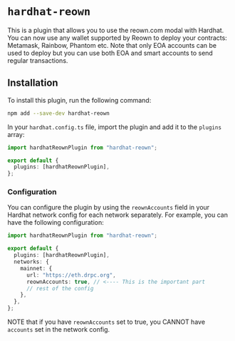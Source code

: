 # `hardhat-reown`

This is a plugin that allows you to use the reown.com modal with Hardhat. You can now use any wallet supported by Reown to deploy your contracts: Metamask, Rainbow, Phantom etc. Note that only EOA accounts can be used to deploy but you can use both EOA and smart accounts to send regular transactions.

## Installation

To install this plugin, run the following command:

```bash
npm add --save-dev hardhat-reown
```

In your `hardhat.config.ts` file, import the plugin and add it to the `plugins` array:

```ts
import hardhatReownPlugin from "hardhat-reown";

export default {
  plugins: [hardhatReownPlugin],
};
```

### Configuration

You can configure the plugin by using the `reownAccounts` field in your Hardhat network config for each network separately. For example, you can have the following configuration:

```ts
import hardhatReownPlugin from "hardhat-reown";

export default {
  plugins: [hardhatReownPlugin],
  networks: {
    mainnet: {
      url: "https://eth.drpc.org",
      reownAccounts: true, // <---- This is the important part
      // rest of the config
    },
  },
};
```

NOTE that if you have `reownAccounts` set to true, you CANNOT have `accounts` set in the network config.
